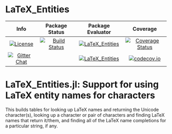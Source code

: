# LaTeX_Entities

| **Info** | **Package Status** | **Package Evaluator** | **Coverage** |
|:------------------:|:------------------:|:---------------------:|:-----------------:|
| [![License](http://img.shields.io/badge/license-MIT-brightgreen.svg?style=flat)](LICENSE.md) | [![Build Status](https://travis-ci.org/JuliaString/LaTeX_Entities.jl.svg?branch=master)](https://travis-ci.org/JuliaString/LaTeX_Entities.jl) | [![LaTeX_Entities](http://pkg.julialang.org/badges/LaTeX_Entities_0.6.svg)](http://pkg.julialang.org/?pkg=LaTeX_Entities) | [![Coverage Status](https://coveralls.io/repos/github/JuliaString/LaTeX_Entities.jl/badge.svg?branch=master)](https://coveralls.io/github/JuliaString/LaTeX_Entities.jl?branch=master)
| [![Gitter Chat](https://badges.gitter.im/Join%20Chat.svg)](https://gitter.im/JuliaString/Lobby?utm_source=badge&utm_medium=badge&utm_campaign=pr-badge) | | [![LaTeX_Entities](http://pkg.julialang.org/badges/LaTeX_Entities_0.7.svg)](http://pkg.julialang.org/?pkg=LaTeX_Entities) | [![codecov.io](http://codecov.io/github/JuliaString/LaTeX_Entities.jl/coverage.svg?branch=master)](http://codecov.io/github/JuliaString/LaTeX_Entities.jl?branch=master)

LaTeX_Entities.jl: Support for using LaTeX entity names for characters
====================================================================

This builds tables for looking up LaTeX names and returning the Unicode character(s),
looking up a character or pair of characters and finding LaTeX names that return it/them,
and finding all of the LaTeX name completions for a particular string, if any.

